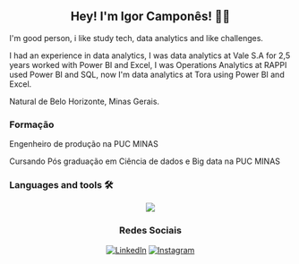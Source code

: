 <h2 align='center'>Hey! I'm Igor Camponês! 👋🏻</h2>

  I'm good person, i like study tech, data analytics and like challenges.
  
  I had an experience in data analytics, I was data analytics at Vale S.A for 2,5 years worked with Power BI and Excel, I was Operations Analytics at RAPPI used Power     BI and SQL, now I'm data analytics at Tora using Power BI and Excel.
  
  Natural de Belo Horizonte, Minas Gerais.

  ### Formação
  Engenheiro de produção na PUC MINAS
  
  Cursando Pós graduação em Ciência de dados e Big data na PUC MINAS
  
 ### Languages and tools 🛠
  
<p align="center">
  <a href="https://skillicons.dev">
    <img src="https://skillicons.dev/icons?i=py,sqlite" />
  </a>
</p>
  
<h3 align='center'> Redes Sociais </h3>
<div align='center'>
<a href="https://www.linkedin.com/in/igor-campon%C3%AAs-327437142/" target="_blank"><img src="https://img.shields.io/badge/LinkedIn-%230077B5.svg?&style=flat-square&logo=linkedin&logoColor=white" alt="LinkedIn"></a>
<a href="https://www.instagram.com/igorhic" target="_blank"><img src="https://img.shields.io/badge/Instagram-%23E4405F.svg?&style=flat-square&logo=instagram&logoColor=white" alt="Instagram"></a>
</div>
  
  
<!--
**IgorCampones/IgorCampones** is a ✨ _special_ ✨ repository because its `README.md` (this file) appears on your GitHub profile.

Here are some ideas to get you started:

- 🔭 I’m currently working on ...
- 🌱 I’m currently learning ...
- 👯 I’m looking to collaborate on ...
- 🤔 I’m looking for help with ...
- 💬 Ask me about ...
- 📫 How to reach me: ...
- 😄 Pronouns: ...
- ⚡ Fun fact: ...
-->
